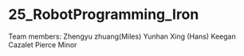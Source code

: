 # 25_RobotProgramming_Iron
Team members: Zhengyu zhuang(Miles)
Yunhan Xing (Hans)
Keegan Cazalet
Pierce Minor
